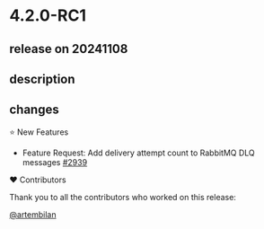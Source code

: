 # 4.2.0-RC1

## release on 20241108
## description
## changes
⭐ New Features

* Feature Request: Add delivery attempt count to RabbitMQ DLQ messages <a href="https://github.com/spring-cloud/spring-cloud-stream/issues/2939" data-hovercard-type="issue" data-hovercard-url="/spring-cloud/spring-cloud-stream/issues/2939/hovercard">#2939</a>

❤️ Contributors

Thank you to all the contributors who worked on this release:

<a class="user-mention notranslate" data-hovercard-type="user" data-hovercard-url="/users/artembilan/hovercard" data-octo-click="hovercard-link-click" data-octo-dimensions="link_type:self" href="https://github.com/artembilan">@artembilan</a>

